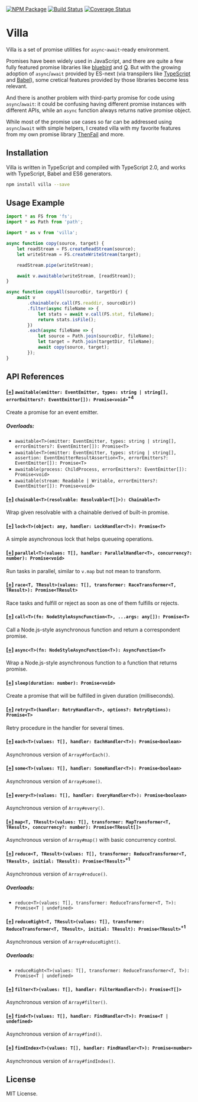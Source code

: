 [![NPM Package](https://badge.fury.io/js/villa.svg)](https://www.npmjs.com/package/villa)
[![Build Status](https://travis-ci.org/vilic/villa.svg)](https://travis-ci.org/vilic/villa)
[![Coverage Status](https://coveralls.io/repos/github/vilic/villa/badge.svg?branch=master)](https://coveralls.io/github/vilic/villa?branch=master)

# Villa

Villa is a set of promise utilities for `async`-`await`-ready environment.

Promises have been widely used in JavaScript, and there are quite a few fully
featured promise libraries like
[bluebird](https://github.com/petkaantonov/bluebird) and
[Q](https://github.com/kriskowal/q). But with the growing adoption of
`async`/`await` provided by ES-next (via transpilers like
[TypeScript](http://www.typescriptlang.org/) and [Babel](http://babeljs.io/)),
some cretical features provided by those libraries become less relevant.

And there is another problem with third-party promise for code using
`async`/`await`: it could be confusing having different promise instances with
different APIs, while an `async` function always returns native promise object.

While most of the promise use cases so far can be addressed using
`async`/`await` with simple helpers, I created villa with my favorite features
from my own promise library [ThenFail](https://github.com/vilic/thenfail) and
more.

## Installation

Villa is written in TypeScript and compiled with TypeScript 2.0, and works with
TypeScript, Babel and ES6 generators.

```sh
npm install villa --save
```

## Usage Example
```ts
import * as FS from 'fs';
import * as Path from 'path';

import * as v from 'villa';

async function copy(source, target) {
    let readStream = FS.createReadStream(source);
    let writeStream = FS.createWriteStream(target);

    readStream.pipe(writeStream);

    await v.awaitable(writeStream, [readStream]);
}

async function copyAll(sourceDir, targetDir) {
    await v
        .chainable(v.call(FS.readdir, sourceDir))
        .filter(async fileName => {
            let stats = await v.call(FS.stat, fileName);
            return stats.isFile();
        })
        .each(async fileName => {
            let source = Path.join(sourceDir, fileName);
            let target = Path.join(targetDir, fileName);
            await copy(source, target);
        });
}
```

## API References

<!-- docheat:functions -->

#### [[+]](src/awaitable.ts#L134) `awaitable(emitter: EventEmitter, types: string | string[], errorEmitters?: EventEmitter[]): Promise<void>`<sup>+4</sup>

Create a promise for an event emitter.

##### Overloads:

- `awaitable<T>(emitter: EventEmitter, types: string | string[], errorEmitters?: EventEmitter[]): Promise<T>`
- `awaitable<T>(emitter: EventEmitter, types: string | string[], assertion: EventEmitterResultAssertion<T>, errorEmitters?: EventEmitter[]): Promise<T>`
- `awaitable(process: ChildProcess, errorEmitters?: EventEmitter[]): Promise<void>`
- `awaitable(stream: Readable | Writable, errorEmitters?: EventEmitter[]): Promise<void>`

#### [[+]](src/chainable.ts#L94) `chainable<T>(resolvable: Resolvable<T[]>): Chainable<T>`

Wrap given resolvable with a chainable derived of built-in promise.

#### [[+]](src/concurrency.ts#L21) `lock<T>(object: any, handler: LockHandler<T>): Promise<T>`

A simple asynchronous lock that helps queueing operations.

#### [[+]](src/concurrency.ts#L32) `parallel<T>(values: T[], handler: ParallelHandler<T>, concurrency?: number): Promise<void>`

Run tasks in parallel, similar to `v.map` but not mean to transform.

#### [[+]](src/concurrency.ts#L41) `race<T, TResult>(values: T[], transformer: RaceTransformer<T, TResult>): Promise<TResult>`

Race tasks and fulfill or reject as soon as one of them fulfills or rejects.

#### [[+]](src/function.ts#L15) `call<T>(fn: NodeStyleAsyncFunction<T>, ...args: any[]): Promise<T>`

Call a Node.js-style asynchronous function and return a correspondent
promise.

#### [[+]](src/function.ts#L33) `async<T>(fn: NodeStyleAsyncFunction<T>): AsyncFunction<T>`

Wrap a Node.js-style asynchronous function to a function that returns
promise.

#### [[+]](src/miscellaneous.ts#L7) `sleep(duration: number): Promise<void>`

Create a promise that will be fulfilled in given duration (milliseconds).

#### [[+]](src/miscellaneous.ts#L26) `retry<T>(handler: RetryHandler<T>, options?: RetryOptions): Promise<T>`

Retry procedure in the handler for several times.

#### [[+]](src/array.ts#L10) `each<T>(values: T[], handler: EachHandler<T>): Promise<boolean>`

Asynchronous version of `Array#forEach()`.

#### [[+]](src/array.ts#L25) `some<T>(values: T[], handler: SomeHandler<T>): Promise<boolean>`

Asynchronous version of `Array#some()`.

#### [[+]](src/array.ts#L40) `every<T>(values: T[], handler: EveryHandler<T>): Promise<boolean>`

Asynchronous version of `Array#every()`.

#### [[+]](src/array.ts#L55) `map<T, TResult>(values: T[], transformer: MapTransformer<T, TResult>, concurrency?: number): Promise<TResult[]>`

Asynchronous version of `Array#map()` with basic concurrency control.

#### [[+]](src/array.ts#L117) `reduce<T, TResult>(values: T[], transformer: ReduceTransformer<T, TResult>, initial: TResult): Promise<TResult>`<sup>+1</sup>

Asynchronous version of `Array#reduce()`.

##### Overloads:

- `reduce<T>(values: T[], transformer: ReduceTransformer<T, T>): Promise<T | undefined>`

#### [[+]](src/array.ts#L128) `reduceRight<T, TResult>(values: T[], transformer: ReduceTransformer<T, TResult>, initial: TResult): Promise<TResult>`<sup>+1</sup>

Asynchronous version of `Array#reduceRight()`.

##### Overloads:

- `reduceRight<T>(values: T[], transformer: ReduceTransformer<T, T>): Promise<T | undefined>`

#### [[+]](src/array.ts#L141) `filter<T>(values: T[], handler: FilterHandler<T>): Promise<T[]>`

Asynchronous version of `Array#filter()`.

#### [[+]](src/array.ts#L159) `find<T>(values: T[], handler: FindHandler<T>): Promise<T | undefined>`

Asynchronous version of `Array#find()`.

#### [[+]](src/array.ts#L173) `findIndex<T>(values: T[], handler: FindHandler<T>): Promise<number>`

Asynchronous version of `Array#findIndex()`.

<!-- endcheat -->

## License

MIT License.
